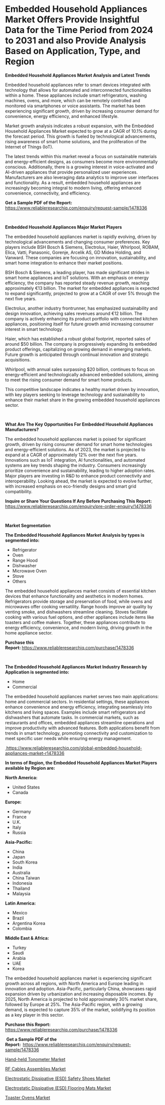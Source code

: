 <p><h1>Embedded Household Appliances Market Offers Provide Insightful Data for the Time Period from 2024 to 2031 and also Provide Analysis Based on Application, Type, and Region</h1></p><p><strong>Embedded Household Appliances Market Analysis and Latest Trends</strong></p>
<p><p>Embedded household appliances refer to smart devices integrated with technology that allows for automated and interconnected functionalities within a home. These appliances include smart refrigerators, washing machines, ovens, and more, which can be remotely controlled and monitored via smartphones or voice assistants. The market has been experiencing significant growth, driven by increasing consumer demand for convenience, energy efficiency, and enhanced lifestyle.</p><p>Market growth analysis indicates a robust expansion, with the Embedded Household Appliances Market expected to grow at a CAGR of 10.1% during the forecast period. This growth is fueled by technological advancements, rising awareness of smart home solutions, and the proliferation of the Internet of Things (IoT). </p><p>The latest trends within this market reveal a focus on sustainable materials and energy-efficient designs, as consumers become more environmentally conscious. Additionally, there is a growing interest in voice-activated and AI-driven appliances that provide personalized user experiences. Manufacturers are also leveraging data analytics to improve user interfaces and functionality. As a result, embedded household appliances are increasingly becoming integral to modern living, offering enhanced convenience, connectivity, and efficiency.</p></p>
<p><strong>Get a Sample PDF of the Report:&nbsp;</strong> <a href="https://www.reliableresearchiq.com/enquiry/request-sample/1478336?utm_campaign=1102&utm_medium=2&utm_source=Github&utm_content=ia&utm_term=28092024&utm_id=embedded-household-appliances">https://www.reliableresearchiq.com/enquiry/request-sample/1478336</a></p>
<p>&nbsp;</p>
<p><strong>Embedded Household Appliances Major Market Players</strong></p>
<p><p>The embedded household appliances market is rapidly evolving, driven by technological advancements and changing consumer preferences. Key players include BSH Bosch & Siemens, Electrolux, Haier, Whirlpool, ROBAM, Elica, Vatti, Panasonic, Gorenje, Arcelik AS, GD Midea Holding, and Vanward. These companies are focusing on innovation, sustainability, and smart home integration to enhance their market positions.</p><p>BSH Bosch & Siemens, a leading player, has made significant strides in smart home appliances and IoT solutions. With an emphasis on energy efficiency, the company has reported steady revenue growth, reaching approximately €13 billion. The market for embedded appliances is expected to expand significantly, projected to grow at a CAGR of over 5% through the next five years.</p><p>Electrolux, another industry frontrunner, has emphasized sustainability and design innovation, achieving sales revenues around €12 billion. The company is actively enhancing its product portfolio with connected kitchen appliances, positioning itself for future growth amid increasing consumer interest in smart technology.</p><p>Haier, which has established a robust global footprint, reported sales of around $50 billion. The company is progressively expanding its embedded product offerings, capitalizing on growing demand in emerging markets. Future growth is anticipated through continual innovation and strategic acquisitions.</p><p>Whirlpool, with annual sales surpassing $20 billion, continues to focus on energy-efficient and technologically advanced embedded solutions, aiming to meet the rising consumer demand for smart home products.</p><p>This competitive landscape indicates a healthy market driven by innovation, with key players seeking to leverage technology and sustainability to enhance their market share in the growing embedded household appliances sector.</p></p>
<p>&nbsp;</p>
<p><strong>What Are The Key Opportunities For Embedded Household Appliances Manufacturers?</strong></p>
<p><p>The embedded household appliances market is poised for significant growth, driven by rising consumer demand for smart home technologies and energy-efficient solutions. As of 2023, the market is projected to expand at a CAGR of approximately 12% over the next five years. Innovations such as IoT integration, AI functionalities, and automated systems are key trends shaping the industry. Consumers increasingly prioritize convenience and sustainability, leading to higher adoption rates. Major players are investing in R&D to enhance product connectivity and interoperability. Looking ahead, the market is expected to evolve further, with increased emphasis on eco-friendly designs and smart grid compatibility.</p></p>
<p><strong>Inquire or Share Your Questions If Any Before Purchasing This Report:</strong> <a href="https://www.reliableresearchiq.com/enquiry/pre-order-enquiry/1478336?utm_campaign=1102&utm_medium=2&utm_source=Github&utm_content=ia&utm_term=28092024&utm_id=embedded-household-appliances">https://www.reliableresearchiq.com/enquiry/pre-order-enquiry/1478336</a></p>
<p>&nbsp;</p>
<p><strong>Market Segmentation</strong></p>
<p><strong>The Embedded Household Appliances Market Analysis by types is segmented into:</strong></p>
<p><ul><li>Refrigerator</li><li>Oven</li><li>Range Hood</li><li>Dishwasher</li><li>Microwave Oven</li><li>Stove</li><li>Others</li></ul></p>
<p><p>The embedded household appliances market consists of essential kitchen devices that enhance functionality and aesthetics in modern homes. Refrigerators provide storage and preservation of food, while ovens and microwaves offer cooking versatility. Range hoods improve air quality by venting smoke, and dishwashers streamline cleaning. Stoves facilitate cooking with various fuel options, and other appliances include items like toasters and coffee makers. Together, these appliances contribute to energy efficiency, convenience, and modern living, driving growth in the home appliance sector.</p></p>
<p><strong>Purchase this Report:&nbsp;</strong><a href="https://www.reliableresearchiq.com/purchase/1478336?utm_campaign=1102&utm_medium=2&utm_source=Github&utm_content=ia&utm_term=28092024&utm_id=embedded-household-appliances">https://www.reliableresearchiq.com/purchase/1478336</a></p>
<p>&nbsp;</p>
<p><strong>The Embedded Household Appliances Market Industry Research by Application is segmented into:</strong></p>
<p><ul><li>Home</li><li>Commercial</li></ul></p>
<p><p>The embedded household appliances market serves two main applications: home and commercial sectors. In residential settings, these appliances enhance convenience and energy efficiency, integrating seamlessly into kitchens and living spaces. Examples include smart refrigerators and dishwashers that automate tasks. In commercial markets, such as restaurants and offices, embedded appliances streamline operations and improve productivity with advanced features. Both applications benefit from trends in smart technology, promoting connectivity and customization to meet specific user needs while ensuring energy management.</p></p>
<p><a href="https://www.reliableresearchiq.com/global-embedded-household-appliances-market-r1478336?utm_campaign=1102&utm_medium=2&utm_source=Github&utm_content=ia&utm_term=28092024&utm_id=embedded-household-appliances">&nbsp;https://www.reliableresearchiq.com/global-embedded-household-appliances-market-r1478336</a></p>
<p><strong>In terms of Region, the Embedded Household Appliances Market Players available by Region are:</strong></p>
<p>
    <p> <strong> North America: </strong>
        <ul>
            <li>United States</li>
            <li>Canada</li>
        </ul>
        </p> 
    <p> <strong> Europe: </strong>
        <ul>
            <li>Germany</li>
            <li>France</li>
            <li>U.K.</li>
            <li>Italy</li>
            <li>Russia</li>
        </ul>
        </p> 
    <p> <strong> Asia-Pacific: </strong>
        <ul>
            <li>China</li>
            <li>Japan</li>
            <li>South Korea</li>
            <li>India</li>
            <li>Australia</li>
            <li>China Taiwan</li>
            <li>Indonesia</li>
            <li>Thailand</li>
            <li>Malaysia</li>
        </ul>
        </p> 
    <p> <strong> Latin America: </strong>
        <ul>
            <li>Mexico</li>
            <li>Brazil</li>
            <li>Argentina Korea</li>
            <li>Colombia</li>
        </ul>
        </p> 
    <p> <strong> Middle East & Africa: </strong>
        <ul>
            <li>Turkey</li>
            <li>Saudi</li>
            <li>Arabia</li>
            <li>UAE</li>
            <li>Korea</li>
        </ul>
    </p>
    </p>
<p><p>The embedded household appliances market is experiencing significant growth across all regions, with North America and Europe leading in innovation and adoption. Asia-Pacific, particularly China, showcases rapid expansion driven by urbanization and increasing disposable incomes. By 2025, North America is projected to hold approximately 30% market share, followed by Europe at 25%. The Asia-Pacific region, with a growing demand, is expected to capture 35% of the market, solidifying its position as a key player in this sector.</p></p>
<p><strong>Purchase this Report: </strong><a href="https://www.reliableresearchiq.com/purchase/1478336?utm_campaign=1102&utm_medium=2&utm_source=Github&utm_content=ia&utm_term=28092024&utm_id=embedded-household-appliances">https://www.reliableresearchiq.com/purchase/1478336</a></p>
<p>&nbsp;<strong>Get a Sample PDF of the Report:&nbsp;&nbsp;</strong><a href="https://www.reliableresearchiq.com/enquiry/request-sample/1478336?utm_campaign=1102&utm_medium=2&utm_source=Github&utm_content=ia&utm_term=28092024&utm_id=embedded-household-appliances">https://www.reliableresearchiq.com/enquiry/request-sample/1478336</a></p>
<p><strong></strong></p>
<p><p><a href="https://github.com/arionmp/Market-Research-Report-List-5/blob/main/hand-held-tonometer-market.md?utm_campaign=1102&utm_medium=2&utm_source=Github&utm_content=ia&utm_term=28092024&utm_id=embedded-household-appliances">Hand-held Tonometer Market</a></p><p><a href="https://www.linkedin.com/pulse/global-rf-cables-assemblies-industry-research-report-competitive-zh1bf?utm_campaign=1102&utm_medium=2&utm_source=Github&utm_content=ia&utm_term=28092024&utm_id=embedded-household-appliances">RF Cables Assemblies Market</a></p><p><a href="https://issuu.com/reportprime-2/docs/electrostatic-dissipative-esd-safet_4a06f22b9da1b0?utm_campaign=1102&utm_medium=2&utm_source=Github&utm_content=ia&utm_term=28092024&utm_id=embedded-household-appliances">Electrostatic Dissipative (ESD) Safety Shoes Market</a></p><p><a href="https://issuu.com/reportprime-2/docs/electrostatic-dissipative-esd-floor_6f535cceda8449?utm_campaign=1102&utm_medium=2&utm_source=Github&utm_content=ia&utm_term=28092024&utm_id=embedded-household-appliances">Electrostatic Dissipative (ESD) Flooring Mats Market</a></p><p><a href="https://www.linkedin.com/pulse/market-trends-global-toaster-ovens-forecast-analysis-2024-2031-o3zlf?utm_campaign=1102&utm_medium=2&utm_source=Github&utm_content=ia&utm_term=28092024&utm_id=embedded-household-appliances">Toaster Ovens Market</a></p></p>